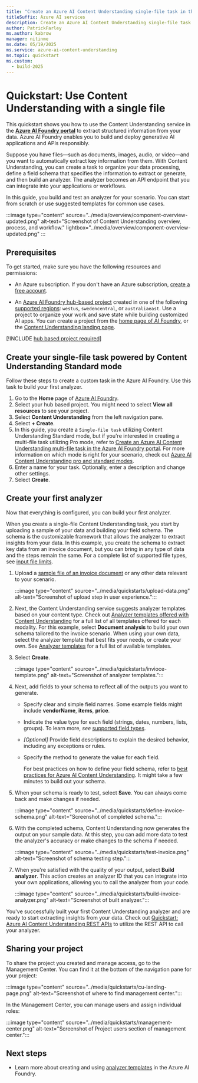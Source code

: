 ```yaml
---
title: "Create an Azure AI Content Understanding single-file task in the Azure AI Foundry portal"
titleSuffix: Azure AI services
description: Create an Azure AI Content Understanding single-file task in the Azure AI Foundry portal
author: PatrickFarley 
ms.author: kabrow
manager: nitinme
ms.date: 05/19/2025
ms.service: azure-ai-content-understanding
ms.topic: quickstart
ms.custom:
  - build-2025
---
```


# Quickstart: Use Content Understanding with a single file

This quickstart shows you how to use the Content Understanding service in the [**Azure AI Foundry portal**](https://ai.azure.com/explore/aiservices/vision/contentunderstanding) to extract structured information from your data. Azure AI Foundry enables you to build and deploy generative AI applications and APIs responsibly.
 
Suppose you have files—such as documents, images, audio, or video—and you want to automatically extract key information from them. With Content Understanding, you can create a task to organize your data processing, define a field schema that specifies the information to extract or generate, and then build an analyzer. The analyzer becomes an API endpoint that you can integrate into your applications or workflows.
 
In this guide, you build and test an analyzer for your scenario. You can start from scratch or use suggested templates for common use cases.

:::image type="content" source="../media/overview/component-overview-updated.png" alt-text="Screenshot of Content Understanding overview, process, and workflow." lightbox="../media/overview/component-overview-updated.png" :::

## Prerequisites

To get started, make sure you have the following resources and permissions:

* An Azure subscription. If you don't have an Azure subscription, [create a free account](https://azure.microsoft.com/free/).

* An [Azure AI Foundry hub-based project](../../../ai-foundry/how-to/create-projects.md) created in one of the following [supported regions](../service-limits.md): `westus`, `swedencentral`, or `australiaeast`. Use a project to organize your work and save state while building customized AI apps. You can create a project from the [home page of AI Foundry](https://aka.ms/foundry-home-page), or the [Content Understanding landing page](https://aka.ms/cu-landing).

[!INCLUDE [hub based project required](../../../ai-foundry/includes/uses-hub-only.md)]

## Create your single-file task powered by Content Understanding Standard mode

Follow these steps to create a custom task in the Azure AI Foundry. Use this task to build your first analyzer.

1. Go to the **Home** page of [Azure AI Foundry](https://ai.azure.com/?cid=learnDocs).
1. Select your hub based project. You might need to select **View all resources** to see your project.
1. Select **Content Understanding** from the left navigation pane.
1. Select **+ Create**.
1. In this guide, you create a `Single-file task` utilizing Content Understanding Standard mode, but if you're interested in creating a multi-file task utilizing Pro mode, refer to [Create an Azure AI Content Understanding multi-file task in the Azure AI Foundry portal](./use-ai-foundry-pro-mode.md). For more information on which mode is right for your scenario, check out [Azure AI Content Understanding pro and standard modes](../concepts/standard-pro-modes.md).
1. Enter a name for your task. Optionally, enter a description and change other settings.
1. Select **Create**.

## Create your first analyzer

Now that everything is configured, you can build your first analyzer. 

When you create a single-file Content Understanding task, you start by uploading a sample of your data and building your field schema. The schema is the customizable framework that allows the analyzer to extract insights from your data. In this example, you create the schema to extract key data from an invoice document, but you can bring in any type of data and the steps remain the same. For a complete list of supported file types, see [input file limits](../service-limits.md#input-file-limits).

1. Upload a [sample file of an invoice document](https://github.com/Azure-Samples/azure-ai-content-understanding-python/raw/refs/heads/main/data/invoice.pdf) or any other data relevant to your scenario.

   :::image type="content" source="../media/quickstarts/upload-data.png" alt-text="Screenshot of upload step in user experience.":::

1. Next, the Content Understanding service suggests analyzer templates based on your content type. Check out [Analyzer templates offered with Content Understanding](../concepts/analyzer-templates.md) for a full list of all templates offered for each modality. For this example, select **Document analysis** to build your own schema tailored to the invoice scenario. When using your own data, select the analyzer template that best fits your needs, or create your own. See [Analyzer templates](../concepts/analyzer-templates.md) for a full list of available templates.

1. Select **Create**.

   :::image type="content" source="../media/quickstarts/invioce-template.png" alt-text="Screenshot of analyzer templates.":::

1. Next, add fields to your schema to reflect all of the outputs you want to generate. 

    * Specify clear and simple field names. Some example fields might include **vendorName**, **items**, **price**.

    * Indicate the value type for each field (strings, dates, numbers, lists, groups). To learn more, *see* [supported field types](../service-limits.md#field-schema-limits).

    * *[Optional]* Provide field descriptions to explain the desired behavior, including any exceptions or rules.

    * Specify the method to generate the value for each field.
  
      For best practices on how to define your field schema, refer to [best practices for Azure AI Content Understanding](../concepts//best-practices.md). It might take a few minutes to build out your schema.

1. When your schema is ready to test, select **Save**. You can always come back and make changes if needed.

   :::image type="content" source="../media/quickstarts/define-invoice-schema.png" alt-text="Screenshot of completed schema.":::

1. With the completed schema, Content Understanding now generates the output on your sample data. At this step, you can add more data to test the analyzer's accuracy or make changes to the schema if needed.

   :::image type="content" source="../media/quickstarts/test-invoice.png" alt-text="Screenshot of schema testing step.":::

1. When you're satisfied with the quality of your output, select **Build analyzer**. This action creates an analyzer ID that you can integrate into your own applications, allowing you to call the analyzer from your code.

   :::image type="content" source="../media/quickstarts/build-invoice-analyzer.png" alt-text="Screenshot of built analyzer.":::

You've successfully built your first Content Understanding analyzer and are ready to start extracting insights from your data. Check out [Quickstart: Azure AI Content Understanding REST APIs](./use-rest-api.md) to utilize the REST API to call your analyzer.

## Sharing your project

To share the project you created and manage access, go to the Management Center. You can find it at the bottom of the navigation pane for your project:

  :::image type="content" source="../media/quickstarts/cu-landing-page.png" alt-text="Screenshot of where to find management center.":::

In the Management Center, you can manage users and assign individual roles:

   :::image type="content" source="../media/quickstarts/management-center.png" alt-text="Screenshot of Project users section of management center.":::

## Next steps

 * Learn more about creating and using [analyzer templates](../concepts/analyzer-templates.md) in the Azure AI Foundry.
